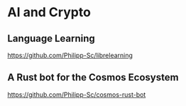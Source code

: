 #  AI and Crypto

## Language Learning

https://github.com/Philipp-Sc/librelearning


## A Rust bot for the Cosmos Ecosystem

https://github.com/Philipp-Sc/cosmos-rust-bot

